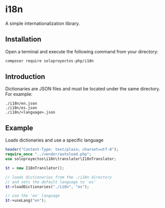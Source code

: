 # i18n
A simple internationalization library.

## Installation

Open a terminal and execute the following command from your directory:
```bash
composer require soloproyectos-php/i18n
```

## Introduction

Dictionaries are JSON files and must be located under the same directory. For example:

```plaintext
./i18n/en.json
./i18n/es.json
./i18n/<language>.json
```

## Example

Loads dictionaries and use a specific language
```php
header("Content-Type: text/plain; charset=utf-8");
require_once "../vendor/autoload.php";
use soloproyectos\i18n\translator\I18nTranslator;

$t = new I18nTranslator();

// loads dictionaries from the ./i18n directory
// and sets the default language to 'es'
$t->loadDictionaries("./i18n", "es");

// use the 'en' language
$t->useLang("en");
```
